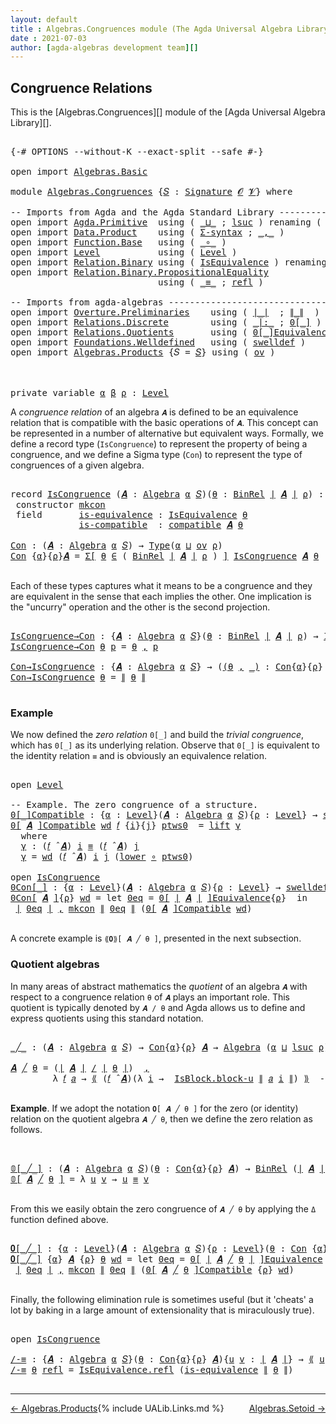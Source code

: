 ```yaml
---
layout: default
title : Algebras.Congruences module (The Agda Universal Algebra Library)
date : 2021-07-03
author: [agda-algebras development team][]
---
```


## <a id="congruence-relations">Congruence Relations</a>

This is the [Algebras.Congruences][] module of the [Agda Universal Algebra Library][].

<pre class="Agda">

<a id="320" class="Symbol">{-#</a> <a id="324" class="Keyword">OPTIONS</a> <a id="332" class="Pragma">--without-K</a> <a id="344" class="Pragma">--exact-split</a> <a id="358" class="Pragma">--safe</a> <a id="365" class="Symbol">#-}</a>

<a id="370" class="Keyword">open</a> <a id="375" class="Keyword">import</a> <a id="382" href="Algebras.Basic.html" class="Module">Algebras.Basic</a>

<a id="398" class="Keyword">module</a> <a id="405" href="Algebras.Congruences.html" class="Module">Algebras.Congruences</a> <a id="426" class="Symbol">{</a><a id="427" href="Algebras.Congruences.html#427" class="Bound">𝑆</a> <a id="429" class="Symbol">:</a> <a id="431" href="Algebras.Basic.html#3865" class="Function">Signature</a> <a id="441" href="Algebras.Basic.html#1139" class="Generalizable">𝓞</a> <a id="443" href="Algebras.Basic.html#1141" class="Generalizable">𝓥</a><a id="444" class="Symbol">}</a> <a id="446" class="Keyword">where</a>

<a id="453" class="Comment">-- Imports from Agda and the Agda Standard Library ------------------------------</a>
<a id="535" class="Keyword">open</a> <a id="540" class="Keyword">import</a> <a id="547" href="Agda.Primitive.html" class="Module">Agda.Primitive</a>  <a id="563" class="Keyword">using</a> <a id="569" class="Symbol">(</a> <a id="571" href="Agda.Primitive.html#810" class="Primitive Operator">_⊔_</a> <a id="575" class="Symbol">;</a> <a id="577" href="Agda.Primitive.html#780" class="Primitive">lsuc</a> <a id="582" class="Symbol">)</a> <a id="584" class="Keyword">renaming</a> <a id="593" class="Symbol">(</a> <a id="595" href="Agda.Primitive.html#326" class="Primitive">Set</a> <a id="599" class="Symbol">to</a> <a id="602" class="Primitive">Type</a> <a id="607" class="Symbol">)</a>
<a id="609" class="Keyword">open</a> <a id="614" class="Keyword">import</a> <a id="621" href="Data.Product.html" class="Module">Data.Product</a>    <a id="637" class="Keyword">using</a> <a id="643" class="Symbol">(</a> <a id="645" href="Data.Product.html#916" class="Function">Σ-syntax</a> <a id="654" class="Symbol">;</a> <a id="656" href="Agda.Builtin.Sigma.html#236" class="InductiveConstructor Operator">_,_</a> <a id="660" class="Symbol">)</a>
<a id="662" class="Keyword">open</a> <a id="667" class="Keyword">import</a> <a id="674" href="Function.Base.html" class="Module">Function.Base</a>   <a id="690" class="Keyword">using</a> <a id="696" class="Symbol">(</a> <a id="698" href="Function.Base.html#1031" class="Function Operator">_∘_</a> <a id="702" class="Symbol">)</a>
<a id="704" class="Keyword">open</a> <a id="709" class="Keyword">import</a> <a id="716" href="Level.html" class="Module">Level</a>           <a id="732" class="Keyword">using</a> <a id="738" class="Symbol">(</a> <a id="740" href="Agda.Primitive.html#597" class="Postulate">Level</a> <a id="746" class="Symbol">)</a>
<a id="748" class="Keyword">open</a> <a id="753" class="Keyword">import</a> <a id="760" href="Relation.Binary.html" class="Module">Relation.Binary</a> <a id="776" class="Keyword">using</a> <a id="782" class="Symbol">(</a> <a id="784" href="Relation.Binary.Structures.html#1522" class="Record">IsEquivalence</a> <a id="798" class="Symbol">)</a> <a id="800" class="Keyword">renaming</a> <a id="809" class="Symbol">(</a> <a id="811" href="Relation.Binary.Core.html#882" class="Function">Rel</a> <a id="815" class="Symbol">to</a> <a id="818" class="Function">BinRel</a> <a id="825" class="Symbol">)</a>
<a id="827" class="Keyword">open</a> <a id="832" class="Keyword">import</a> <a id="839" href="Relation.Binary.PropositionalEquality.html" class="Module">Relation.Binary.PropositionalEquality</a>
                            <a id="905" class="Keyword">using</a> <a id="911" class="Symbol">(</a> <a id="913" href="Agda.Builtin.Equality.html#151" class="Datatype Operator">_≡_</a> <a id="917" class="Symbol">;</a> <a id="919" href="Agda.Builtin.Equality.html#208" class="InductiveConstructor">refl</a> <a id="924" class="Symbol">)</a>

<a id="927" class="Comment">-- Imports from agda-algebras ---------------------------------------------------</a>
<a id="1009" class="Keyword">open</a> <a id="1014" class="Keyword">import</a> <a id="1021" href="Overture.Preliminaries.html" class="Module">Overture.Preliminaries</a>    <a id="1047" class="Keyword">using</a> <a id="1053" class="Symbol">(</a> <a id="1055" href="Overture.Preliminaries.html#4524" class="Function Operator">∣_∣</a>  <a id="1060" class="Symbol">;</a> <a id="1062" href="Overture.Preliminaries.html#4562" class="Function Operator">∥_∥</a>  <a id="1067" class="Symbol">)</a>
<a id="1069" class="Keyword">open</a> <a id="1074" class="Keyword">import</a> <a id="1081" href="Relations.Discrete.html" class="Module">Relations.Discrete</a>        <a id="1107" class="Keyword">using</a> <a id="1113" class="Symbol">(</a> <a id="1115" href="Relations.Discrete.html#6528" class="Function Operator">_|:_</a> <a id="1120" class="Symbol">;</a> <a id="1122" href="Relations.Discrete.html#4183" class="Function Operator">0[_]</a> <a id="1127" class="Symbol">)</a>
<a id="1129" class="Keyword">open</a> <a id="1134" class="Keyword">import</a> <a id="1141" href="Relations.Quotients.html" class="Module">Relations.Quotients</a>       <a id="1167" class="Keyword">using</a> <a id="1173" class="Symbol">(</a> <a id="1175" href="Relations.Quotients.html#7088" class="Function Operator">0[_]Equivalence</a> <a id="1191" class="Symbol">;</a> <a id="1193" href="Relations.Quotients.html#5146" class="Function Operator">_/_</a> <a id="1197" class="Symbol">;</a> <a id="1199" href="Relations.Quotients.html#5374" class="Function Operator">⟪_⟫</a> <a id="1203" class="Symbol">;</a> <a id="1205" href="Relations.Quotients.html#4657" class="Record">IsBlock</a> <a id="1213" class="Symbol">)</a>
<a id="1215" class="Keyword">open</a> <a id="1220" class="Keyword">import</a> <a id="1227" href="Foundations.Welldefined.html" class="Module">Foundations.Welldefined</a>   <a id="1253" class="Keyword">using</a> <a id="1259" class="Symbol">(</a> <a id="1261" href="Foundations.Welldefined.html#2648" class="Function">swelldef</a> <a id="1270" class="Symbol">)</a>
<a id="1272" class="Keyword">open</a> <a id="1277" class="Keyword">import</a> <a id="1284" href="Algebras.Products.html" class="Module">Algebras.Products</a> <a id="1302" class="Symbol">{</a><a id="1303" class="Argument">𝑆</a> <a id="1305" class="Symbol">=</a> <a id="1307" href="Algebras.Congruences.html#427" class="Bound">𝑆</a><a id="1308" class="Symbol">}</a> <a id="1310" class="Keyword">using</a> <a id="1316" class="Symbol">(</a> <a id="1318" href="Algebras.Products.html#3133" class="Function">ov</a> <a id="1321" class="Symbol">)</a>



<a id="1326" class="Keyword">private</a> <a id="1334" class="Keyword">variable</a> <a id="1343" href="Algebras.Congruences.html#1343" class="Generalizable">α</a> <a id="1345" href="Algebras.Congruences.html#1345" class="Generalizable">β</a> <a id="1347" href="Algebras.Congruences.html#1347" class="Generalizable">ρ</a> <a id="1349" class="Symbol">:</a> <a id="1351" href="Agda.Primitive.html#597" class="Postulate">Level</a>
</pre>

A *congruence relation* of an algebra `𝑨` is defined to be an equivalence relation that is compatible with the basic operations of `𝑨`.  This concept can be represented in a number of alternative but equivalent ways.
Formally, we define a record type (`IsCongruence`) to represent the property of being a congruence, and we define a Sigma type (`Con`) to represent the type of congruences of a given algebra.

<pre class="Agda">

<a id="1793" class="Keyword">record</a> <a id="IsCongruence"></a><a id="1800" href="Algebras.Congruences.html#1800" class="Record">IsCongruence</a> <a id="1813" class="Symbol">(</a><a id="1814" href="Algebras.Congruences.html#1814" class="Bound">𝑨</a> <a id="1816" class="Symbol">:</a> <a id="1818" href="Algebras.Basic.html#6228" class="Function">Algebra</a> <a id="1826" href="Algebras.Congruences.html#1343" class="Generalizable">α</a> <a id="1828" href="Algebras.Congruences.html#427" class="Bound">𝑆</a><a id="1829" class="Symbol">)(</a><a id="1831" href="Algebras.Congruences.html#1831" class="Bound">θ</a> <a id="1833" class="Symbol">:</a> <a id="1835" href="Algebras.Congruences.html#818" class="Function">BinRel</a> <a id="1842" href="Overture.Preliminaries.html#4524" class="Function Operator">∣</a> <a id="1844" href="Algebras.Congruences.html#1814" class="Bound">𝑨</a> <a id="1846" href="Overture.Preliminaries.html#4524" class="Function Operator">∣</a> <a id="1848" href="Algebras.Congruences.html#1347" class="Generalizable">ρ</a><a id="1849" class="Symbol">)</a> <a id="1851" class="Symbol">:</a> <a id="1853" href="Algebras.Congruences.html#602" class="Primitive">Type</a><a id="1857" class="Symbol">(</a><a id="1858" href="Algebras.Products.html#3133" class="Function">ov</a> <a id="1861" href="Algebras.Congruences.html#1848" class="Bound">ρ</a> <a id="1863" href="Agda.Primitive.html#810" class="Primitive Operator">⊔</a> <a id="1865" href="Algebras.Congruences.html#1826" class="Bound">α</a><a id="1866" class="Symbol">)</a>  <a id="1869" class="Keyword">where</a>
 <a id="1876" class="Keyword">constructor</a> <a id="mkcon"></a><a id="1888" href="Algebras.Congruences.html#1888" class="InductiveConstructor">mkcon</a>
 <a id="1895" class="Keyword">field</a>       <a id="IsCongruence.is-equivalence"></a><a id="1907" href="Algebras.Congruences.html#1907" class="Field">is-equivalence</a> <a id="1922" class="Symbol">:</a> <a id="1924" href="Relation.Binary.Structures.html#1522" class="Record">IsEquivalence</a> <a id="1938" href="Algebras.Congruences.html#1831" class="Bound">θ</a>
             <a id="IsCongruence.is-compatible"></a><a id="1953" href="Algebras.Congruences.html#1953" class="Field">is-compatible</a>  <a id="1968" class="Symbol">:</a> <a id="1970" href="Algebras.Basic.html#12418" class="Function">compatible</a> <a id="1981" href="Algebras.Congruences.html#1814" class="Bound">𝑨</a> <a id="1983" href="Algebras.Congruences.html#1831" class="Bound">θ</a>

<a id="Con"></a><a id="1986" href="Algebras.Congruences.html#1986" class="Function">Con</a> <a id="1990" class="Symbol">:</a> <a id="1992" class="Symbol">(</a><a id="1993" href="Algebras.Congruences.html#1993" class="Bound">𝑨</a> <a id="1995" class="Symbol">:</a> <a id="1997" href="Algebras.Basic.html#6228" class="Function">Algebra</a> <a id="2005" href="Algebras.Congruences.html#1343" class="Generalizable">α</a> <a id="2007" href="Algebras.Congruences.html#427" class="Bound">𝑆</a><a id="2008" class="Symbol">)</a> <a id="2010" class="Symbol">→</a> <a id="2012" href="Algebras.Congruences.html#602" class="Primitive">Type</a><a id="2016" class="Symbol">(</a><a id="2017" href="Algebras.Congruences.html#1343" class="Generalizable">α</a> <a id="2019" href="Agda.Primitive.html#810" class="Primitive Operator">⊔</a> <a id="2021" href="Algebras.Products.html#3133" class="Function">ov</a> <a id="2024" href="Algebras.Congruences.html#1347" class="Generalizable">ρ</a><a id="2025" class="Symbol">)</a>
<a id="2027" href="Algebras.Congruences.html#1986" class="Function">Con</a> <a id="2031" class="Symbol">{</a><a id="2032" href="Algebras.Congruences.html#2032" class="Bound">α</a><a id="2033" class="Symbol">}{</a><a id="2035" href="Algebras.Congruences.html#2035" class="Bound">ρ</a><a id="2036" class="Symbol">}</a><a id="2037" href="Algebras.Congruences.html#2037" class="Bound">𝑨</a> <a id="2039" class="Symbol">=</a> <a id="2041" href="Data.Product.html#916" class="Function">Σ[</a> <a id="2044" href="Algebras.Congruences.html#2044" class="Bound">θ</a> <a id="2046" href="Data.Product.html#916" class="Function">∈</a> <a id="2048" class="Symbol">(</a> <a id="2050" href="Algebras.Congruences.html#818" class="Function">BinRel</a> <a id="2057" href="Overture.Preliminaries.html#4524" class="Function Operator">∣</a> <a id="2059" href="Algebras.Congruences.html#2037" class="Bound">𝑨</a> <a id="2061" href="Overture.Preliminaries.html#4524" class="Function Operator">∣</a> <a id="2063" href="Algebras.Congruences.html#2035" class="Bound">ρ</a> <a id="2065" class="Symbol">)</a> <a id="2067" href="Data.Product.html#916" class="Function">]</a> <a id="2069" href="Algebras.Congruences.html#1800" class="Record">IsCongruence</a> <a id="2082" href="Algebras.Congruences.html#2037" class="Bound">𝑨</a> <a id="2084" href="Algebras.Congruences.html#2044" class="Bound">θ</a>

</pre>

Each of these types captures what it means to be a congruence and they are equivalent in the sense that each implies the other. One implication is the "uncurry" operation and the other is the second projection.

<pre class="Agda">

<a id="IsCongruence→Con"></a><a id="2325" href="Algebras.Congruences.html#2325" class="Function">IsCongruence→Con</a> <a id="2342" class="Symbol">:</a> <a id="2344" class="Symbol">{</a><a id="2345" href="Algebras.Congruences.html#2345" class="Bound">𝑨</a> <a id="2347" class="Symbol">:</a> <a id="2349" href="Algebras.Basic.html#6228" class="Function">Algebra</a> <a id="2357" href="Algebras.Congruences.html#1343" class="Generalizable">α</a> <a id="2359" href="Algebras.Congruences.html#427" class="Bound">𝑆</a><a id="2360" class="Symbol">}(</a><a id="2362" href="Algebras.Congruences.html#2362" class="Bound">θ</a> <a id="2364" class="Symbol">:</a> <a id="2366" href="Algebras.Congruences.html#818" class="Function">BinRel</a> <a id="2373" href="Overture.Preliminaries.html#4524" class="Function Operator">∣</a> <a id="2375" href="Algebras.Congruences.html#2345" class="Bound">𝑨</a> <a id="2377" href="Overture.Preliminaries.html#4524" class="Function Operator">∣</a> <a id="2379" href="Algebras.Congruences.html#1347" class="Generalizable">ρ</a><a id="2380" class="Symbol">)</a> <a id="2382" class="Symbol">→</a> <a id="2384" href="Algebras.Congruences.html#1800" class="Record">IsCongruence</a> <a id="2397" href="Algebras.Congruences.html#2345" class="Bound">𝑨</a> <a id="2399" href="Algebras.Congruences.html#2362" class="Bound">θ</a> <a id="2401" class="Symbol">→</a> <a id="2403" href="Algebras.Congruences.html#1986" class="Function">Con</a> <a id="2407" href="Algebras.Congruences.html#2345" class="Bound">𝑨</a>
<a id="2409" href="Algebras.Congruences.html#2325" class="Function">IsCongruence→Con</a> <a id="2426" href="Algebras.Congruences.html#2426" class="Bound">θ</a> <a id="2428" href="Algebras.Congruences.html#2428" class="Bound">p</a> <a id="2430" class="Symbol">=</a> <a id="2432" href="Algebras.Congruences.html#2426" class="Bound">θ</a> <a id="2434" href="Agda.Builtin.Sigma.html#236" class="InductiveConstructor Operator">,</a> <a id="2436" href="Algebras.Congruences.html#2428" class="Bound">p</a>

<a id="Con→IsCongruence"></a><a id="2439" href="Algebras.Congruences.html#2439" class="Function">Con→IsCongruence</a> <a id="2456" class="Symbol">:</a> <a id="2458" class="Symbol">{</a><a id="2459" href="Algebras.Congruences.html#2459" class="Bound">𝑨</a> <a id="2461" class="Symbol">:</a> <a id="2463" href="Algebras.Basic.html#6228" class="Function">Algebra</a> <a id="2471" href="Algebras.Congruences.html#1343" class="Generalizable">α</a> <a id="2473" href="Algebras.Congruences.html#427" class="Bound">𝑆</a><a id="2474" class="Symbol">}</a> <a id="2476" class="Symbol">→</a> <a id="2478" class="Symbol">(</a><a id="2479" href="Algebras.Congruences.html#2479" class="Bound">(</a><a id="2480" href="Algebras.Congruences.html#2480" class="Bound">θ</a> <a id="2482" href="Agda.Builtin.Sigma.html#236" class="InductiveConstructor Operator">,</a> <a id="2484" href="Algebras.Congruences.html#2479" class="Bound">_)</a> <a id="2487" class="Symbol">:</a> <a id="2489" href="Algebras.Congruences.html#1986" class="Function">Con</a><a id="2492" class="Symbol">{</a><a id="2493" href="Algebras.Congruences.html#1343" class="Generalizable">α</a><a id="2494" class="Symbol">}{</a><a id="2496" href="Algebras.Congruences.html#1347" class="Generalizable">ρ</a><a id="2497" class="Symbol">}</a> <a id="2499" href="Algebras.Congruences.html#2459" class="Bound">𝑨</a><a id="2500" class="Symbol">)</a> <a id="2502" class="Symbol">→</a> <a id="2504" href="Algebras.Congruences.html#1800" class="Record">IsCongruence</a> <a id="2517" href="Algebras.Congruences.html#2459" class="Bound">𝑨</a> <a id="2519" href="Algebras.Congruences.html#2480" class="Bound">θ</a>
<a id="2521" href="Algebras.Congruences.html#2439" class="Function">Con→IsCongruence</a> <a id="2538" href="Algebras.Congruences.html#2538" class="Bound">θ</a> <a id="2540" class="Symbol">=</a> <a id="2542" href="Overture.Preliminaries.html#4562" class="Function Operator">∥</a> <a id="2544" href="Algebras.Congruences.html#2538" class="Bound">θ</a> <a id="2546" href="Overture.Preliminaries.html#4562" class="Function Operator">∥</a>

</pre>


### <a id="example">Example</a>

We now defined the *zero relation* `0[_]` and build the *trivial congruence*, which has `0[_]` as its underlying relation. Observe that `0[_]` is equivalent to the identity relation `≡` and is obviously an equivalence relation.

<pre class="Agda">

<a id="2838" class="Keyword">open</a> <a id="2843" href="Level.html" class="Module">Level</a>

<a id="2850" class="Comment">-- Example. The zero congruence of a structure.</a>
<a id="0[_]Compatible"></a><a id="2898" href="Algebras.Congruences.html#2898" class="Function Operator">0[_]Compatible</a> <a id="2913" class="Symbol">:</a> <a id="2915" class="Symbol">{</a><a id="2916" href="Algebras.Congruences.html#2916" class="Bound">α</a> <a id="2918" class="Symbol">:</a> <a id="2920" href="Agda.Primitive.html#597" class="Postulate">Level</a><a id="2925" class="Symbol">}(</a><a id="2927" href="Algebras.Congruences.html#2927" class="Bound">𝑨</a> <a id="2929" class="Symbol">:</a> <a id="2931" href="Algebras.Basic.html#6228" class="Function">Algebra</a> <a id="2939" href="Algebras.Congruences.html#2916" class="Bound">α</a> <a id="2941" href="Algebras.Congruences.html#427" class="Bound">𝑆</a><a id="2942" class="Symbol">){</a><a id="2944" href="Algebras.Congruences.html#2944" class="Bound">ρ</a> <a id="2946" class="Symbol">:</a> <a id="2948" href="Agda.Primitive.html#597" class="Postulate">Level</a><a id="2953" class="Symbol">}</a> <a id="2955" class="Symbol">→</a> <a id="2957" href="Foundations.Welldefined.html#2648" class="Function">swelldef</a> <a id="2966" href="Algebras.Congruences.html#443" class="Bound">𝓥</a> <a id="2968" href="Algebras.Congruences.html#2916" class="Bound">α</a> <a id="2970" class="Symbol">→</a> <a id="2972" class="Symbol">(</a><a id="2973" href="Algebras.Congruences.html#2973" class="Bound">𝑓</a> <a id="2975" class="Symbol">:</a> <a id="2977" href="Overture.Preliminaries.html#4524" class="Function Operator">∣</a> <a id="2979" href="Algebras.Congruences.html#427" class="Bound">𝑆</a> <a id="2981" href="Overture.Preliminaries.html#4524" class="Function Operator">∣</a><a id="2982" class="Symbol">)</a> <a id="2984" class="Symbol">→</a> <a id="2986" class="Symbol">(</a><a id="2987" href="Algebras.Congruences.html#2973" class="Bound">𝑓</a> <a id="2989" href="Algebras.Basic.html#9410" class="Function Operator">̂</a> <a id="2991" href="Algebras.Congruences.html#2927" class="Bound">𝑨</a><a id="2992" class="Symbol">)</a> <a id="2994" href="Relations.Discrete.html#6528" class="Function Operator">|:</a> <a id="2997" class="Symbol">(</a><a id="2998" href="Relations.Discrete.html#4183" class="Function Operator">0[</a> <a id="3001" href="Overture.Preliminaries.html#4524" class="Function Operator">∣</a> <a id="3003" href="Algebras.Congruences.html#2927" class="Bound">𝑨</a> <a id="3005" href="Overture.Preliminaries.html#4524" class="Function Operator">∣</a> <a id="3007" href="Relations.Discrete.html#4183" class="Function Operator">]</a><a id="3008" class="Symbol">{</a><a id="3009" href="Algebras.Congruences.html#2944" class="Bound">ρ</a><a id="3010" class="Symbol">})</a>
<a id="3013" href="Algebras.Congruences.html#2898" class="Function Operator">0[</a> <a id="3016" href="Algebras.Congruences.html#3016" class="Bound">𝑨</a> <a id="3018" href="Algebras.Congruences.html#2898" class="Function Operator">]Compatible</a> <a id="3030" href="Algebras.Congruences.html#3030" class="Bound">wd</a> <a id="3033" href="Algebras.Congruences.html#3033" class="Bound">𝑓</a> <a id="3035" class="Symbol">{</a><a id="3036" href="Algebras.Congruences.html#3036" class="Bound">i</a><a id="3037" class="Symbol">}{</a><a id="3039" href="Algebras.Congruences.html#3039" class="Bound">j</a><a id="3040" class="Symbol">}</a> <a id="3042" href="Algebras.Congruences.html#3042" class="Bound">ptws0</a>  <a id="3049" class="Symbol">=</a> <a id="3051" href="Level.html#457" class="InductiveConstructor">lift</a> <a id="3056" href="Algebras.Congruences.html#3068" class="Function">γ</a>
  <a id="3060" class="Keyword">where</a>
  <a id="3068" href="Algebras.Congruences.html#3068" class="Function">γ</a> <a id="3070" class="Symbol">:</a> <a id="3072" class="Symbol">(</a><a id="3073" href="Algebras.Congruences.html#3033" class="Bound">𝑓</a> <a id="3075" href="Algebras.Basic.html#9410" class="Function Operator">̂</a> <a id="3077" href="Algebras.Congruences.html#3016" class="Bound">𝑨</a><a id="3078" class="Symbol">)</a> <a id="3080" href="Algebras.Congruences.html#3036" class="Bound">i</a> <a id="3082" href="Agda.Builtin.Equality.html#151" class="Datatype Operator">≡</a> <a id="3084" class="Symbol">(</a><a id="3085" href="Algebras.Congruences.html#3033" class="Bound">𝑓</a> <a id="3087" href="Algebras.Basic.html#9410" class="Function Operator">̂</a> <a id="3089" href="Algebras.Congruences.html#3016" class="Bound">𝑨</a><a id="3090" class="Symbol">)</a> <a id="3092" href="Algebras.Congruences.html#3039" class="Bound">j</a>
  <a id="3096" href="Algebras.Congruences.html#3068" class="Function">γ</a> <a id="3098" class="Symbol">=</a> <a id="3100" href="Algebras.Congruences.html#3030" class="Bound">wd</a> <a id="3103" class="Symbol">(</a><a id="3104" href="Algebras.Congruences.html#3033" class="Bound">𝑓</a> <a id="3106" href="Algebras.Basic.html#9410" class="Function Operator">̂</a> <a id="3108" href="Algebras.Congruences.html#3016" class="Bound">𝑨</a><a id="3109" class="Symbol">)</a> <a id="3111" href="Algebras.Congruences.html#3036" class="Bound">i</a> <a id="3113" href="Algebras.Congruences.html#3039" class="Bound">j</a> <a id="3115" class="Symbol">(</a><a id="3116" href="Level.html#470" class="Field">lower</a> <a id="3122" href="Function.Base.html#1031" class="Function Operator">∘</a> <a id="3124" href="Algebras.Congruences.html#3042" class="Bound">ptws0</a><a id="3129" class="Symbol">)</a>

<a id="3132" class="Keyword">open</a> <a id="3137" href="Algebras.Congruences.html#1800" class="Module">IsCongruence</a>
<a id="0Con[_]"></a><a id="3150" href="Algebras.Congruences.html#3150" class="Function Operator">0Con[_]</a> <a id="3158" class="Symbol">:</a> <a id="3160" class="Symbol">{</a><a id="3161" href="Algebras.Congruences.html#3161" class="Bound">α</a> <a id="3163" class="Symbol">:</a> <a id="3165" href="Agda.Primitive.html#597" class="Postulate">Level</a><a id="3170" class="Symbol">}(</a><a id="3172" href="Algebras.Congruences.html#3172" class="Bound">𝑨</a> <a id="3174" class="Symbol">:</a> <a id="3176" href="Algebras.Basic.html#6228" class="Function">Algebra</a> <a id="3184" href="Algebras.Congruences.html#3161" class="Bound">α</a> <a id="3186" href="Algebras.Congruences.html#427" class="Bound">𝑆</a><a id="3187" class="Symbol">){</a><a id="3189" href="Algebras.Congruences.html#3189" class="Bound">ρ</a> <a id="3191" class="Symbol">:</a> <a id="3193" href="Agda.Primitive.html#597" class="Postulate">Level</a><a id="3198" class="Symbol">}</a> <a id="3200" class="Symbol">→</a> <a id="3202" href="Foundations.Welldefined.html#2648" class="Function">swelldef</a> <a id="3211" href="Algebras.Congruences.html#443" class="Bound">𝓥</a> <a id="3213" href="Algebras.Congruences.html#3161" class="Bound">α</a> <a id="3215" class="Symbol">→</a> <a id="3217" href="Algebras.Congruences.html#1986" class="Function">Con</a><a id="3220" class="Symbol">{</a><a id="3221" href="Algebras.Congruences.html#3161" class="Bound">α</a><a id="3222" class="Symbol">}{</a><a id="3224" href="Algebras.Congruences.html#3161" class="Bound">α</a> <a id="3226" href="Agda.Primitive.html#810" class="Primitive Operator">⊔</a> <a id="3228" href="Algebras.Congruences.html#3189" class="Bound">ρ</a><a id="3229" class="Symbol">}</a>  <a id="3232" href="Algebras.Congruences.html#3172" class="Bound">𝑨</a>
<a id="3234" href="Algebras.Congruences.html#3150" class="Function Operator">0Con[</a> <a id="3240" href="Algebras.Congruences.html#3240" class="Bound">𝑨</a> <a id="3242" href="Algebras.Congruences.html#3150" class="Function Operator">]</a><a id="3243" class="Symbol">{</a><a id="3244" href="Algebras.Congruences.html#3244" class="Bound">ρ</a><a id="3245" class="Symbol">}</a> <a id="3247" href="Algebras.Congruences.html#3247" class="Bound">wd</a> <a id="3250" class="Symbol">=</a> <a id="3252" class="Keyword">let</a> <a id="3256" href="Algebras.Congruences.html#3256" class="Bound">0eq</a> <a id="3260" class="Symbol">=</a> <a id="3262" href="Relations.Quotients.html#7088" class="Function Operator">0[</a> <a id="3265" href="Overture.Preliminaries.html#4524" class="Function Operator">∣</a> <a id="3267" href="Algebras.Congruences.html#3240" class="Bound">𝑨</a> <a id="3269" href="Overture.Preliminaries.html#4524" class="Function Operator">∣</a> <a id="3271" href="Relations.Quotients.html#7088" class="Function Operator">]Equivalence</a><a id="3283" class="Symbol">{</a><a id="3284" href="Algebras.Congruences.html#3244" class="Bound">ρ</a><a id="3285" class="Symbol">}</a>  <a id="3288" class="Keyword">in</a>
 <a id="3292" href="Overture.Preliminaries.html#4524" class="Function Operator">∣</a> <a id="3294" href="Algebras.Congruences.html#3256" class="Bound">0eq</a> <a id="3298" href="Overture.Preliminaries.html#4524" class="Function Operator">∣</a> <a id="3300" href="Agda.Builtin.Sigma.html#236" class="InductiveConstructor Operator">,</a> <a id="3302" href="Algebras.Congruences.html#1888" class="InductiveConstructor">mkcon</a> <a id="3308" href="Overture.Preliminaries.html#4562" class="Function Operator">∥</a> <a id="3310" href="Algebras.Congruences.html#3256" class="Bound">0eq</a> <a id="3314" href="Overture.Preliminaries.html#4562" class="Function Operator">∥</a> <a id="3316" class="Symbol">(</a><a id="3317" href="Algebras.Congruences.html#2898" class="Function Operator">0[</a> <a id="3320" href="Algebras.Congruences.html#3240" class="Bound">𝑨</a> <a id="3322" href="Algebras.Congruences.html#2898" class="Function Operator">]Compatible</a> <a id="3334" href="Algebras.Congruences.html#3247" class="Bound">wd</a><a id="3336" class="Symbol">)</a>

</pre>


A concrete example is `⟪𝟎⟫[ 𝑨 ╱ θ ]`, presented in the next subsection.


### <a id="quotient-algebras">Quotient algebras</a>

In many areas of abstract mathematics the *quotient* of an algebra `𝑨` with respect to a congruence relation `θ` of `𝑨` plays an important role. This quotient is typically denoted by `𝑨 / θ` and Agda allows us to define and express quotients using this standard notation.

<pre class="Agda">

<a id="_╱_"></a><a id="3766" href="Algebras.Congruences.html#3766" class="Function Operator">_╱_</a> <a id="3770" class="Symbol">:</a> <a id="3772" class="Symbol">(</a><a id="3773" href="Algebras.Congruences.html#3773" class="Bound">𝑨</a> <a id="3775" class="Symbol">:</a> <a id="3777" href="Algebras.Basic.html#6228" class="Function">Algebra</a> <a id="3785" href="Algebras.Congruences.html#1343" class="Generalizable">α</a> <a id="3787" href="Algebras.Congruences.html#427" class="Bound">𝑆</a><a id="3788" class="Symbol">)</a> <a id="3790" class="Symbol">→</a> <a id="3792" href="Algebras.Congruences.html#1986" class="Function">Con</a><a id="3795" class="Symbol">{</a><a id="3796" href="Algebras.Congruences.html#1343" class="Generalizable">α</a><a id="3797" class="Symbol">}{</a><a id="3799" href="Algebras.Congruences.html#1347" class="Generalizable">ρ</a><a id="3800" class="Symbol">}</a> <a id="3802" href="Algebras.Congruences.html#3773" class="Bound">𝑨</a> <a id="3804" class="Symbol">→</a> <a id="3806" href="Algebras.Basic.html#6228" class="Function">Algebra</a> <a id="3814" class="Symbol">(</a><a id="3815" href="Algebras.Congruences.html#1343" class="Generalizable">α</a> <a id="3817" href="Agda.Primitive.html#810" class="Primitive Operator">⊔</a> <a id="3819" href="Agda.Primitive.html#780" class="Primitive">lsuc</a> <a id="3824" href="Algebras.Congruences.html#1347" class="Generalizable">ρ</a><a id="3825" class="Symbol">)</a> <a id="3827" href="Algebras.Congruences.html#427" class="Bound">𝑆</a>

<a id="3830" href="Algebras.Congruences.html#3830" class="Bound">𝑨</a> <a id="3832" href="Algebras.Congruences.html#3766" class="Function Operator">╱</a> <a id="3834" href="Algebras.Congruences.html#3834" class="Bound">θ</a> <a id="3836" class="Symbol">=</a> <a id="3838" class="Symbol">(</a><a id="3839" href="Overture.Preliminaries.html#4524" class="Function Operator">∣</a> <a id="3841" href="Algebras.Congruences.html#3830" class="Bound">𝑨</a> <a id="3843" href="Overture.Preliminaries.html#4524" class="Function Operator">∣</a> <a id="3845" href="Relations.Quotients.html#5146" class="Function Operator">/</a> <a id="3847" href="Overture.Preliminaries.html#4524" class="Function Operator">∣</a> <a id="3849" href="Algebras.Congruences.html#3834" class="Bound">θ</a> <a id="3851" href="Overture.Preliminaries.html#4524" class="Function Operator">∣</a><a id="3852" class="Symbol">)</a>  <a id="3855" href="Agda.Builtin.Sigma.html#236" class="InductiveConstructor Operator">,</a>                                  <a id="3890" class="Comment">-- the domain of the quotient algebra</a>
        <a id="3936" class="Symbol">λ</a> <a id="3938" href="Algebras.Congruences.html#3938" class="Bound">𝑓</a> <a id="3940" href="Algebras.Congruences.html#3940" class="Bound">𝑎</a> <a id="3942" class="Symbol">→</a> <a id="3944" href="Relations.Quotients.html#5374" class="Function Operator">⟪</a> <a id="3946" class="Symbol">(</a><a id="3947" href="Algebras.Congruences.html#3938" class="Bound">𝑓</a> <a id="3949" href="Algebras.Basic.html#9410" class="Function Operator">̂</a> <a id="3951" href="Algebras.Congruences.html#3830" class="Bound">𝑨</a><a id="3952" class="Symbol">)(λ</a> <a id="3956" href="Algebras.Congruences.html#3956" class="Bound">i</a> <a id="3958" class="Symbol">→</a>  <a id="3961" href="Relations.Quotients.html#4774" class="Field">IsBlock.block-u</a> <a id="3977" href="Overture.Preliminaries.html#4562" class="Function Operator">∥</a> <a id="3979" href="Algebras.Congruences.html#3940" class="Bound">𝑎</a> <a id="3981" href="Algebras.Congruences.html#3956" class="Bound">i</a> <a id="3983" href="Overture.Preliminaries.html#4562" class="Function Operator">∥</a><a id="3984" class="Symbol">)</a> <a id="3986" href="Relations.Quotients.html#5374" class="Function Operator">⟫</a>  <a id="3989" class="Comment">-- the basic operations of the quotient algebra</a>

</pre>

**Example**. If we adopt the notation `𝟎[ 𝑨 ╱ θ ]` for the zero (or identity) relation on the quotient algebra `𝑨 ╱ θ`, then we define the zero relation as follows.

<pre class="Agda">


<a id="𝟘[_╱_]"></a><a id="4231" href="Algebras.Congruences.html#4231" class="Function Operator">𝟘[_╱_]</a> <a id="4238" class="Symbol">:</a> <a id="4240" class="Symbol">(</a><a id="4241" href="Algebras.Congruences.html#4241" class="Bound">𝑨</a> <a id="4243" class="Symbol">:</a> <a id="4245" href="Algebras.Basic.html#6228" class="Function">Algebra</a> <a id="4253" href="Algebras.Congruences.html#1343" class="Generalizable">α</a> <a id="4255" href="Algebras.Congruences.html#427" class="Bound">𝑆</a><a id="4256" class="Symbol">)(</a><a id="4258" href="Algebras.Congruences.html#4258" class="Bound">θ</a> <a id="4260" class="Symbol">:</a> <a id="4262" href="Algebras.Congruences.html#1986" class="Function">Con</a><a id="4265" class="Symbol">{</a><a id="4266" href="Algebras.Congruences.html#1343" class="Generalizable">α</a><a id="4267" class="Symbol">}{</a><a id="4269" href="Algebras.Congruences.html#1347" class="Generalizable">ρ</a><a id="4270" class="Symbol">}</a> <a id="4272" href="Algebras.Congruences.html#4241" class="Bound">𝑨</a><a id="4273" class="Symbol">)</a> <a id="4275" class="Symbol">→</a> <a id="4277" href="Algebras.Congruences.html#818" class="Function">BinRel</a> <a id="4284" class="Symbol">(</a><a id="4285" href="Overture.Preliminaries.html#4524" class="Function Operator">∣</a> <a id="4287" href="Algebras.Congruences.html#4241" class="Bound">𝑨</a> <a id="4289" href="Overture.Preliminaries.html#4524" class="Function Operator">∣</a> <a id="4291" href="Relations.Quotients.html#5146" class="Function Operator">/</a> <a id="4293" href="Overture.Preliminaries.html#4524" class="Function Operator">∣</a> <a id="4295" href="Algebras.Congruences.html#4258" class="Bound">θ</a> <a id="4297" href="Overture.Preliminaries.html#4524" class="Function Operator">∣</a><a id="4298" class="Symbol">)(</a><a id="4300" href="Algebras.Congruences.html#1343" class="Generalizable">α</a> <a id="4302" href="Agda.Primitive.html#810" class="Primitive Operator">⊔</a> <a id="4304" href="Agda.Primitive.html#780" class="Primitive">lsuc</a> <a id="4309" href="Algebras.Congruences.html#1347" class="Generalizable">ρ</a><a id="4310" class="Symbol">)</a>
<a id="4312" href="Algebras.Congruences.html#4231" class="Function Operator">𝟘[</a> <a id="4315" href="Algebras.Congruences.html#4315" class="Bound">𝑨</a> <a id="4317" href="Algebras.Congruences.html#4231" class="Function Operator">╱</a> <a id="4319" href="Algebras.Congruences.html#4319" class="Bound">θ</a> <a id="4321" href="Algebras.Congruences.html#4231" class="Function Operator">]</a> <a id="4323" class="Symbol">=</a> <a id="4325" class="Symbol">λ</a> <a id="4327" href="Algebras.Congruences.html#4327" class="Bound">u</a> <a id="4329" href="Algebras.Congruences.html#4329" class="Bound">v</a> <a id="4331" class="Symbol">→</a> <a id="4333" href="Algebras.Congruences.html#4327" class="Bound">u</a> <a id="4335" href="Agda.Builtin.Equality.html#151" class="Datatype Operator">≡</a> <a id="4337" href="Algebras.Congruences.html#4329" class="Bound">v</a>

</pre>

From this we easily obtain the zero congruence of `𝑨 ╱ θ` by applying the `Δ` function defined above.

<pre class="Agda">

<a id="𝟎[_╱_]"></a><a id="4469" href="Algebras.Congruences.html#4469" class="Function Operator">𝟎[_╱_]</a> <a id="4476" class="Symbol">:</a> <a id="4478" class="Symbol">{</a><a id="4479" href="Algebras.Congruences.html#4479" class="Bound">α</a> <a id="4481" class="Symbol">:</a> <a id="4483" href="Agda.Primitive.html#597" class="Postulate">Level</a><a id="4488" class="Symbol">}(</a><a id="4490" href="Algebras.Congruences.html#4490" class="Bound">𝑨</a> <a id="4492" class="Symbol">:</a> <a id="4494" href="Algebras.Basic.html#6228" class="Function">Algebra</a> <a id="4502" href="Algebras.Congruences.html#4479" class="Bound">α</a> <a id="4504" href="Algebras.Congruences.html#427" class="Bound">𝑆</a><a id="4505" class="Symbol">){</a><a id="4507" href="Algebras.Congruences.html#4507" class="Bound">ρ</a> <a id="4509" class="Symbol">:</a> <a id="4511" href="Agda.Primitive.html#597" class="Postulate">Level</a><a id="4516" class="Symbol">}(</a><a id="4518" href="Algebras.Congruences.html#4518" class="Bound">θ</a> <a id="4520" class="Symbol">:</a> <a id="4522" href="Algebras.Congruences.html#1986" class="Function">Con</a> <a id="4526" class="Symbol">{</a><a id="4527" href="Algebras.Congruences.html#4479" class="Bound">α</a><a id="4528" class="Symbol">}{</a><a id="4530" href="Algebras.Congruences.html#4507" class="Bound">ρ</a><a id="4531" class="Symbol">}</a><a id="4532" href="Algebras.Congruences.html#4490" class="Bound">𝑨</a><a id="4533" class="Symbol">)</a> <a id="4535" class="Symbol">→</a> <a id="4537" href="Foundations.Welldefined.html#2648" class="Function">swelldef</a> <a id="4546" href="Algebras.Congruences.html#443" class="Bound">𝓥</a> <a id="4548" class="Symbol">(</a><a id="4549" href="Algebras.Congruences.html#4479" class="Bound">α</a> <a id="4551" href="Agda.Primitive.html#810" class="Primitive Operator">⊔</a> <a id="4553" href="Agda.Primitive.html#780" class="Primitive">lsuc</a> <a id="4558" href="Algebras.Congruences.html#4507" class="Bound">ρ</a><a id="4559" class="Symbol">)</a>  <a id="4562" class="Symbol">→</a> <a id="4564" href="Algebras.Congruences.html#1986" class="Function">Con</a> <a id="4568" class="Symbol">(</a><a id="4569" href="Algebras.Congruences.html#4490" class="Bound">𝑨</a> <a id="4571" href="Algebras.Congruences.html#3766" class="Function Operator">╱</a> <a id="4573" href="Algebras.Congruences.html#4518" class="Bound">θ</a><a id="4574" class="Symbol">)</a>
<a id="4576" href="Algebras.Congruences.html#4469" class="Function Operator">𝟎[_╱_]</a> <a id="4583" class="Symbol">{</a><a id="4584" href="Algebras.Congruences.html#4584" class="Bound">α</a><a id="4585" class="Symbol">}</a> <a id="4587" href="Algebras.Congruences.html#4587" class="Bound">𝑨</a> <a id="4589" class="Symbol">{</a><a id="4590" href="Algebras.Congruences.html#4590" class="Bound">ρ</a><a id="4591" class="Symbol">}</a> <a id="4593" href="Algebras.Congruences.html#4593" class="Bound">θ</a> <a id="4595" href="Algebras.Congruences.html#4595" class="Bound">wd</a> <a id="4598" class="Symbol">=</a> <a id="4600" class="Keyword">let</a> <a id="4604" href="Algebras.Congruences.html#4604" class="Bound">0eq</a> <a id="4608" class="Symbol">=</a> <a id="4610" href="Relations.Quotients.html#7088" class="Function Operator">0[</a> <a id="4613" href="Overture.Preliminaries.html#4524" class="Function Operator">∣</a> <a id="4615" href="Algebras.Congruences.html#4587" class="Bound">𝑨</a> <a id="4617" href="Algebras.Congruences.html#3766" class="Function Operator">╱</a> <a id="4619" href="Algebras.Congruences.html#4593" class="Bound">θ</a> <a id="4621" href="Overture.Preliminaries.html#4524" class="Function Operator">∣</a> <a id="4623" href="Relations.Quotients.html#7088" class="Function Operator">]Equivalence</a>  <a id="4637" class="Keyword">in</a>
 <a id="4641" href="Overture.Preliminaries.html#4524" class="Function Operator">∣</a> <a id="4643" href="Algebras.Congruences.html#4604" class="Bound">0eq</a> <a id="4647" href="Overture.Preliminaries.html#4524" class="Function Operator">∣</a> <a id="4649" href="Agda.Builtin.Sigma.html#236" class="InductiveConstructor Operator">,</a> <a id="4651" href="Algebras.Congruences.html#1888" class="InductiveConstructor">mkcon</a> <a id="4657" href="Overture.Preliminaries.html#4562" class="Function Operator">∥</a> <a id="4659" href="Algebras.Congruences.html#4604" class="Bound">0eq</a> <a id="4663" href="Overture.Preliminaries.html#4562" class="Function Operator">∥</a> <a id="4665" class="Symbol">(</a><a id="4666" href="Algebras.Congruences.html#2898" class="Function Operator">0[</a> <a id="4669" href="Algebras.Congruences.html#4587" class="Bound">𝑨</a> <a id="4671" href="Algebras.Congruences.html#3766" class="Function Operator">╱</a> <a id="4673" href="Algebras.Congruences.html#4593" class="Bound">θ</a> <a id="4675" href="Algebras.Congruences.html#2898" class="Function Operator">]Compatible</a> <a id="4687" class="Symbol">{</a><a id="4688" href="Algebras.Congruences.html#4590" class="Bound">ρ</a><a id="4689" class="Symbol">}</a> <a id="4691" href="Algebras.Congruences.html#4595" class="Bound">wd</a><a id="4693" class="Symbol">)</a>

</pre>


Finally, the following elimination rule is sometimes useful (but it 'cheats' a lot by baking in
a large amount of extensionality that is miraculously true).

<pre class="Agda">

<a id="4881" class="Keyword">open</a> <a id="4886" href="Algebras.Congruences.html#1800" class="Module">IsCongruence</a>

<a id="/-≡"></a><a id="4900" href="Algebras.Congruences.html#4900" class="Function">/-≡</a> <a id="4904" class="Symbol">:</a> <a id="4906" class="Symbol">{</a><a id="4907" href="Algebras.Congruences.html#4907" class="Bound">𝑨</a> <a id="4909" class="Symbol">:</a> <a id="4911" href="Algebras.Basic.html#6228" class="Function">Algebra</a> <a id="4919" href="Algebras.Congruences.html#1343" class="Generalizable">α</a> <a id="4921" href="Algebras.Congruences.html#427" class="Bound">𝑆</a><a id="4922" class="Symbol">}(</a><a id="4924" href="Algebras.Congruences.html#4924" class="Bound">θ</a> <a id="4926" class="Symbol">:</a> <a id="4928" href="Algebras.Congruences.html#1986" class="Function">Con</a><a id="4931" class="Symbol">{</a><a id="4932" href="Algebras.Congruences.html#1343" class="Generalizable">α</a><a id="4933" class="Symbol">}{</a><a id="4935" href="Algebras.Congruences.html#1347" class="Generalizable">ρ</a><a id="4936" class="Symbol">}</a> <a id="4938" href="Algebras.Congruences.html#4907" class="Bound">𝑨</a><a id="4939" class="Symbol">){</a><a id="4941" href="Algebras.Congruences.html#4941" class="Bound">u</a> <a id="4943" href="Algebras.Congruences.html#4943" class="Bound">v</a> <a id="4945" class="Symbol">:</a> <a id="4947" href="Overture.Preliminaries.html#4524" class="Function Operator">∣</a> <a id="4949" href="Algebras.Congruences.html#4907" class="Bound">𝑨</a> <a id="4951" href="Overture.Preliminaries.html#4524" class="Function Operator">∣</a><a id="4952" class="Symbol">}</a> <a id="4954" class="Symbol">→</a> <a id="4956" href="Relations.Quotients.html#5374" class="Function Operator">⟪</a> <a id="4958" href="Algebras.Congruences.html#4941" class="Bound">u</a> <a id="4960" href="Relations.Quotients.html#5374" class="Function Operator">⟫</a> <a id="4962" class="Symbol">{</a><a id="4963" href="Overture.Preliminaries.html#4524" class="Function Operator">∣</a> <a id="4965" href="Algebras.Congruences.html#4924" class="Bound">θ</a> <a id="4967" href="Overture.Preliminaries.html#4524" class="Function Operator">∣</a><a id="4968" class="Symbol">}</a> <a id="4970" href="Agda.Builtin.Equality.html#151" class="Datatype Operator">≡</a> <a id="4972" href="Relations.Quotients.html#5374" class="Function Operator">⟪</a> <a id="4974" href="Algebras.Congruences.html#4943" class="Bound">v</a> <a id="4976" href="Relations.Quotients.html#5374" class="Function Operator">⟫</a> <a id="4978" class="Symbol">→</a> <a id="4980" href="Overture.Preliminaries.html#4524" class="Function Operator">∣</a> <a id="4982" href="Algebras.Congruences.html#4924" class="Bound">θ</a> <a id="4984" href="Overture.Preliminaries.html#4524" class="Function Operator">∣</a> <a id="4986" href="Algebras.Congruences.html#4941" class="Bound">u</a> <a id="4988" href="Algebras.Congruences.html#4943" class="Bound">v</a>
<a id="4990" href="Algebras.Congruences.html#4900" class="Function">/-≡</a> <a id="4994" href="Algebras.Congruences.html#4994" class="Bound">θ</a> <a id="4996" href="Agda.Builtin.Equality.html#208" class="InductiveConstructor">refl</a> <a id="5001" class="Symbol">=</a> <a id="5003" href="Relation.Binary.Structures.html#1568" class="Field">IsEquivalence.refl</a> <a id="5022" class="Symbol">(</a><a id="5023" href="Algebras.Congruences.html#1907" class="Field">is-equivalence</a> <a id="5038" href="Overture.Preliminaries.html#4562" class="Function Operator">∥</a> <a id="5040" href="Algebras.Congruences.html#4994" class="Bound">θ</a> <a id="5042" href="Overture.Preliminaries.html#4562" class="Function Operator">∥</a><a id="5043" class="Symbol">)</a>

</pre>

-------------------------------------------------

<span style="float:left;">[← Algebras.Products](Algebras.Products.html)</span>
<span style="float:right;">[Algebras.Setoid →](Algebras.Setoid.html)</span>

{% include UALib.Links.md %}


[agda-algebras development team]: https://github.com/ualib/agda-algebras#the-agda-algebras-development-team

